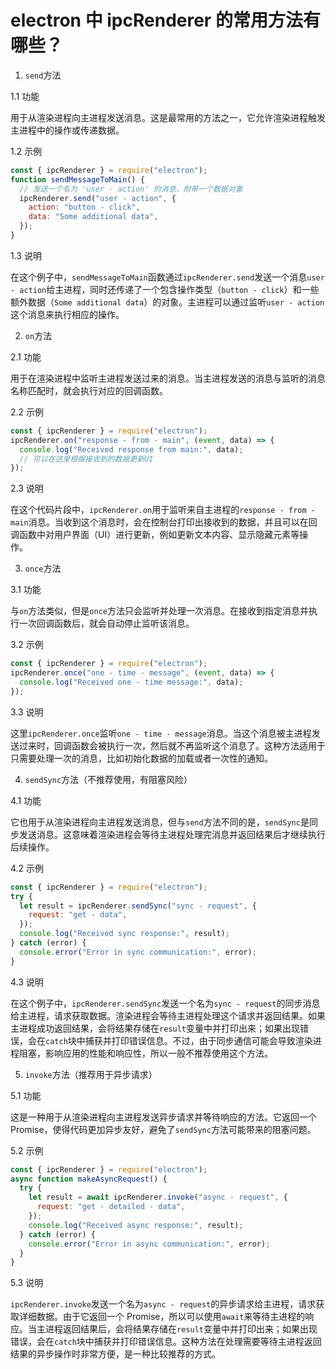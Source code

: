 # electron 中 ipcRenderer 的常用方法有哪些？

1. `send`方法

1.1 功能

用于从渲染进程向主进程发送消息。这是最常用的方法之一，它允许渲染进程触发主进程中的操作或传递数据。

1.2 示例

```javascript
const { ipcRenderer } = require("electron");
function sendMessageToMain() {
  // 发送一个名为 'user - action' 的消息，附带一个数据对象
  ipcRenderer.send("user - action", {
    action: "button - click",
    data: "Some additional data",
  });
}
```

1.3 说明

在这个例子中，`sendMessageToMain`函数通过`ipcRenderer.send`发送一个消息`user - action`给主进程，同时还传递了一个包含操作类型（`button - click`）和一些额外数据（`Some additional data`）的对象。主进程可以通过监听`user - action`这个消息来执行相应的操作。

2. `on`方法

2.1 功能

用于在渲染进程中监听主进程发送过来的消息。当主进程发送的消息与监听的消息名称匹配时，就会执行对应的回调函数。

2.2 示例

```javascript
const { ipcRenderer } = require("electron");
ipcRenderer.on("response - from - main", (event, data) => {
  console.log("Received response from main:", data);
  // 可以在这里根据接收到的数据更新UI
});
```

2.3 说明

在这个代码片段中，`ipcRenderer.on`用于监听来自主进程的`response - from - main`消息。当收到这个消息时，会在控制台打印出接收到的数据，并且可以在回调函数中对用户界面（UI）进行更新，例如更新文本内容、显示隐藏元素等操作。

3. `once`方法

3.1 功能

与`on`方法类似，但是`once`方法只会监听并处理一次消息。在接收到指定消息并执行一次回调函数后，就会自动停止监听该消息。

3.2 示例

```javascript
const { ipcRenderer } = require("electron");
ipcRenderer.once("one - time - message", (event, data) => {
  console.log("Received one - time message:", data);
});
```

3.3 说明

这里`ipcRenderer.once`监听`one - time - message`消息。当这个消息被主进程发送过来时，回调函数会被执行一次，然后就不再监听这个消息了。这种方法适用于只需要处理一次的消息，比如初始化数据的加载或者一次性的通知。

4. `sendSync`方法（不推荐使用，有阻塞风险）

4.1 功能

它也用于从渲染进程向主进程发送消息，但与`send`方法不同的是，`sendSync`是同步发送消息。这意味着渲染进程会等待主进程处理完消息并返回结果后才继续执行后续操作。

4.2 示例

```javascript
const { ipcRenderer } = require("electron");
try {
  let result = ipcRenderer.sendSync("sync - request", {
    request: "get - data",
  });
  console.log("Received sync response:", result);
} catch (error) {
  console.error("Error in sync communication:", error);
}
```

4.3 说明

在这个例子中，`ipcRenderer.sendSync`发送一个名为`sync - request`的同步消息给主进程，请求获取数据。渲染进程会等待主进程处理这个请求并返回结果。如果主进程成功返回结果，会将结果存储在`result`变量中并打印出来；如果出现错误，会在`catch`块中捕获并打印错误信息。不过，由于同步通信可能会导致渲染进程阻塞，影响应用的性能和响应性，所以一般不推荐使用这个方法。

5. `invoke`方法（推荐用于异步请求）

5.1 功能

这是一种用于从渲染进程向主进程发送异步请求并等待响应的方法。它返回一个 Promise，使得代码更加异步友好，避免了`sendSync`方法可能带来的阻塞问题。

5.2 示例

```javascript
const { ipcRenderer } = require("electron");
async function makeAsyncRequest() {
  try {
    let result = await ipcRenderer.invoke("async - request", {
      request: "get - detailed - data",
    });
    console.log("Received async response:", result);
  } catch (error) {
    console.error("Error in async communication:", error);
  }
}
```

5.3 说明

`ipcRenderer.invoke`发送一个名为`async - request`的异步请求给主进程，请求获取详细数据。由于它返回一个 Promise，所以可以使用`await`来等待主进程的响应。当主进程返回结果后，会将结果存储在`result`变量中并打印出来；如果出现错误，会在`catch`块中捕获并打印错误信息。这种方法在处理需要等待主进程返回结果的异步操作时非常方便，是一种比较推荐的方式。
